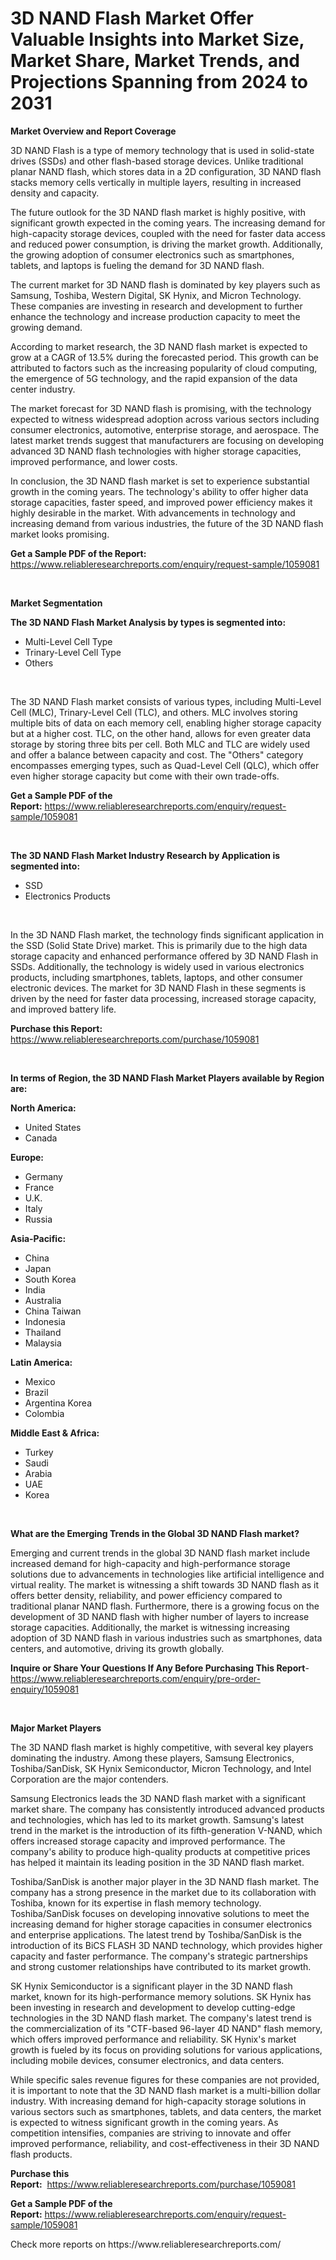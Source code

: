 <p><h1>3D NAND Flash Market Offer Valuable Insights into Market Size, Market Share, Market Trends, and Projections Spanning from 2024 to 2031</h1></p><p><strong>Market Overview and Report Coverage</strong></p>
<p><p>3D NAND Flash is a type of memory technology that is used in solid-state drives (SSDs) and other flash-based storage devices. Unlike traditional planar NAND flash, which stores data in a 2D configuration, 3D NAND flash stacks memory cells vertically in multiple layers, resulting in increased density and capacity.</p><p>The future outlook for the 3D NAND flash market is highly positive, with significant growth expected in the coming years. The increasing demand for high-capacity storage devices, coupled with the need for faster data access and reduced power consumption, is driving the market growth. Additionally, the growing adoption of consumer electronics such as smartphones, tablets, and laptops is fueling the demand for 3D NAND flash.</p><p>The current market for 3D NAND flash is dominated by key players such as Samsung, Toshiba, Western Digital, SK Hynix, and Micron Technology. These companies are investing in research and development to further enhance the technology and increase production capacity to meet the growing demand.</p><p>According to market research, the 3D NAND flash market is expected to grow at a CAGR of 13.5% during the forecasted period. This growth can be attributed to factors such as the increasing popularity of cloud computing, the emergence of 5G technology, and the rapid expansion of the data center industry.</p><p>The market forecast for 3D NAND flash is promising, with the technology expected to witness widespread adoption across various sectors including consumer electronics, automotive, enterprise storage, and aerospace. The latest market trends suggest that manufacturers are focusing on developing advanced 3D NAND flash technologies with higher storage capacities, improved performance, and lower costs.</p><p>In conclusion, the 3D NAND flash market is set to experience substantial growth in the coming years. The technology's ability to offer higher data storage capacities, faster speed, and improved power efficiency makes it highly desirable in the market. With advancements in technology and increasing demand from various industries, the future of the 3D NAND flash market looks promising.</p></p>
<p><strong>Get a Sample PDF of the Report:</strong> <a href="https://www.reliableresearchreports.com/enquiry/request-sample/1059081">https://www.reliableresearchreports.com/enquiry/request-sample/1059081</a></p>
<p>&nbsp;</p>
<p><strong>Market Segmentation</strong></p>
<p><strong>The 3D NAND Flash Market Analysis by types is segmented into:</strong></p>
<p><ul><li>Multi-Level Cell Type</li><li>Trinary-Level Cell Type</li><li>Others</li></ul></p>
<p>&nbsp;</p>
<p><p>The 3D NAND Flash market consists of various types, including Multi-Level Cell (MLC), Trinary-Level Cell (TLC), and others. MLC involves storing multiple bits of data on each memory cell, enabling higher storage capacity but at a higher cost. TLC, on the other hand, allows for even greater data storage by storing three bits per cell. Both MLC and TLC are widely used and offer a balance between capacity and cost. The "Others" category encompasses emerging types, such as Quad-Level Cell (QLC), which offer even higher storage capacity but come with their own trade-offs.</p></p>
<p><strong>Get a Sample PDF of the Report:</strong>&nbsp;<a href="https://www.reliableresearchreports.com/enquiry/request-sample/1059081">https://www.reliableresearchreports.com/enquiry/request-sample/1059081</a></p>
<p>&nbsp;</p>
<p><strong>The 3D NAND Flash Market Industry Research by Application is segmented into:</strong></p>
<p><ul><li>SSD</li><li>Electronics Products</li></ul></p>
<p>&nbsp;</p>
<p><p>In the 3D NAND Flash market, the technology finds significant application in the SSD (Solid State Drive) market. This is primarily due to the high data storage capacity and enhanced performance offered by 3D NAND Flash in SSDs. Additionally, the technology is widely used in various electronics products, including smartphones, tablets, laptops, and other consumer electronic devices. The market for 3D NAND Flash in these segments is driven by the need for faster data processing, increased storage capacity, and improved battery life.</p></p>
<p><strong>Purchase this Report:</strong>&nbsp; <a href="https://www.reliableresearchreports.com/purchase/1059081">https://www.reliableresearchreports.com/purchase/1059081</a></p>
<p>&nbsp;</p>
<p><strong>In terms of Region, the 3D NAND Flash Market Players available by Region are:</strong></p>
<p>
    <p> <strong> North America: </strong>
        <ul>
            <li>United States</li>
            <li>Canada</li>
        </ul>
        </p> 
    <p> <strong> Europe: </strong>
        <ul>
            <li>Germany</li>
            <li>France</li>
            <li>U.K.</li>
            <li>Italy</li>
            <li>Russia</li>
        </ul>
        </p> 
    <p> <strong> Asia-Pacific: </strong>
        <ul>
            <li>China</li>
            <li>Japan</li>
            <li>South Korea</li>
            <li>India</li>
            <li>Australia</li>
            <li>China Taiwan</li>
            <li>Indonesia</li>
            <li>Thailand</li>
            <li>Malaysia</li>
        </ul>
        </p> 
    <p> <strong> Latin America: </strong>
        <ul>
            <li>Mexico</li>
            <li>Brazil</li>
            <li>Argentina Korea</li>
            <li>Colombia</li>
        </ul>
        </p> 
    <p> <strong> Middle East & Africa: </strong>
        <ul>
            <li>Turkey</li>
            <li>Saudi</li>
            <li>Arabia</li>
            <li>UAE</li>
            <li>Korea</li>
        </ul>
    </p>
    </p>
<p>&nbsp;</p>
<p><strong>What are the Emerging Trends in the Global 3D NAND Flash market?</strong></p>
<p><p>Emerging and current trends in the global 3D NAND flash market include increased demand for high-capacity and high-performance storage solutions due to advancements in technologies like artificial intelligence and virtual reality. The market is witnessing a shift towards 3D NAND flash as it offers better density, reliability, and power efficiency compared to traditional planar NAND flash. Furthermore, there is a growing focus on the development of 3D NAND flash with higher number of layers to increase storage capacities. Additionally, the market is witnessing increasing adoption of 3D NAND flash in various industries such as smartphones, data centers, and automotive, driving its growth globally.</p></p>
<p><strong>Inquire or Share Your Questions If Any Before Purchasing This Report</strong>- <a href="https://www.reliableresearchreports.com/enquiry/pre-order-enquiry/1059081">https://www.reliableresearchreports.com/enquiry/pre-order-enquiry/1059081</a></p>
<p>&nbsp;</p>
<p><strong>Major Market Players</strong></p>
<p><p>The 3D NAND flash market is highly competitive, with several key players dominating the industry. Among these players, Samsung Electronics, Toshiba/SanDisk, SK Hynix Semiconductor, Micron Technology, and Intel Corporation are the major contenders.</p><p>Samsung Electronics leads the 3D NAND flash market with a significant market share. The company has consistently introduced advanced products and technologies, which has led to its market growth. Samsung's latest trend in the market is the introduction of its fifth-generation V-NAND, which offers increased storage capacity and improved performance. The company's ability to produce high-quality products at competitive prices has helped it maintain its leading position in the 3D NAND flash market.</p><p>Toshiba/SanDisk is another major player in the 3D NAND flash market. The company has a strong presence in the market due to its collaboration with Toshiba, known for its expertise in flash memory technology. Toshiba/SanDisk focuses on developing innovative solutions to meet the increasing demand for higher storage capacities in consumer electronics and enterprise applications. The latest trend by Toshiba/SanDisk is the introduction of its BiCS FLASH 3D NAND technology, which provides higher capacity and faster performance. The company's strategic partnerships and strong customer relationships have contributed to its market growth.</p><p>SK Hynix Semiconductor is a significant player in the 3D NAND flash market, known for its high-performance memory solutions. SK Hynix has been investing in research and development to develop cutting-edge technologies in the 3D NAND flash market. The company's latest trend is the commercialization of its "CTF-based 96-layer 4D NAND" flash memory, which offers improved performance and reliability. SK Hynix's market growth is fueled by its focus on providing solutions for various applications, including mobile devices, consumer electronics, and data centers.</p><p>While specific sales revenue figures for these companies are not provided, it is important to note that the 3D NAND flash market is a multi-billion dollar industry. With increasing demand for high-capacity storage solutions in various sectors such as smartphones, tablets, and data centers, the market is expected to witness significant growth in the coming years. As competition intensifies, companies are striving to innovate and offer improved performance, reliability, and cost-effectiveness in their 3D NAND flash products.</p></p>
<p><strong>Purchase this Report:</strong>&nbsp;&nbsp;<a href="https://www.reliableresearchreports.com/purchase/1059081">https://www.reliableresearchreports.com/purchase/1059081</a></p>
<p></p>
<p><strong>Get a Sample PDF of the Report:</strong>&nbsp;<a href="https://www.reliableresearchreports.com/enquiry/request-sample/1059081">https://www.reliableresearchreports.com/enquiry/request-sample/1059081</a></p>
<p>Check more reports on https://www.reliableresearchreports.com/</p>